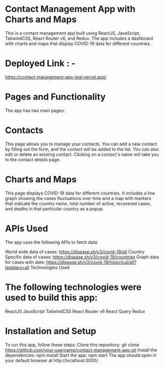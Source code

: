 # Contact Management App with Charts and Maps
This is a contact management app built using ReactJS, JavaScript, TailwindCSS, React Router v6, and Redux. The app includes a dashboard with charts and maps that display COVID-19 data for different countries.

# Deployed Link : -
https://contact-management-app-teal.vercel.app/

# Pages and Functionality
The app has two main pages:
# Contacts
This page allows you to manage your contacts. You can add a new contact by filling out the form, and the contact will be added to the list. You can also edit or delete an existing contact. Clicking on a contact's name will take you to the contact details page.

# Charts and Maps
This page displays COVID-19 data for different countries. It includes a line graph showing the cases fluctuations over time and a map with markers that indicate the country name, total number of active, recovered cases, and deaths in that particular country as a popup.

# APIs Used
The app uses the following APIs to fetch data:

World wide data of cases: https://disease.sh/v3/covid-19/all
Country Specific data of cases: https://disease.sh/v3/covid-19/countries
Graph data for cases with date: https://disease.sh/v3/covid-19/historical/all?lastdays=all
Technologies Used
# The following technologies were used to build this app:
ReactJS
JavaScript
TailwindCSS
React Router v6
React Query
Redux
# Installation and Setup
To run this app, follow these steps:
Clone this repository: git clone https://github.com/your-username/contact-management-app.git
Install the dependencies: npm install
Start the app: npm start
The app should open in your default browser at http://localhost:3000/.
